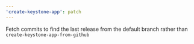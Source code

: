 ```yaml
---
'create-keystone-app': patch
---
```


Fetch commits to find the last release from the default branch rather than  `create-keystone-app-from-github`
